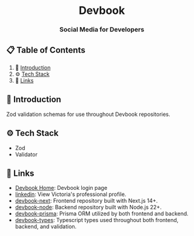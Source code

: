 <div align="center">
  <h1 align="center">Devbook</h1>

  <h3 align="center">Social Media for Developers</h3>
</div>

## 📋 <a name="table">Table of Contents</a>

1. 🤖 [Introduction](#introduction)
2. ⚙️ [Tech Stack](#tech-stack)
3. 🔗 [Links](#links)

## <a name="introduction">🤖 Introduction</a>

Zod validation schemas for use throughout Devbook repositories.

## <a name="tech-stack">⚙️ Tech Stack</a>

- Zod
- Validator

## <a name="links">🔗 Links</a>

- [Devbook Home](https://devbook-next.vercel.app/): Devbook login page
- [linkedin](https://www.linkedin.com/in/vkastanenka/): View Victoria's professional profile.
- [devbook-next](https://github.com/vkastanenka/devbook-node): Frontend repository built with Next.js 14+.
- [devbook-node](https://github.com/vkastanenka/devbook-node): Backend repository built with Node.js 22+.
- [devbook-prisma](https://github.com/vkastanenka/devbook-prisma): Prisma ORM utilized by both frontend and backend.
- [devbook-types](https://github.com/vkastanenka/devbook-types): Typescript types used throughout both frontend, backend, and validation.
